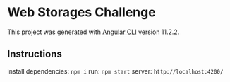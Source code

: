 # Web Storages Challenge 

This project was generated with [Angular CLI](https://github.com/angular/angular-cli) version 11.2.2.

## Instructions

install dependencies: `npm i`
run: `npm start`
server: `http://localhost:4200/`
